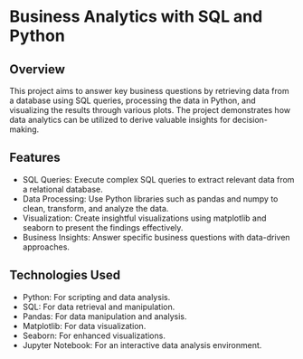 # Business Analytics with SQL and Python
## Overview
This project aims to answer key business questions by retrieving data from a database using SQL queries, processing the data in Python, and visualizing the results through various plots. The project demonstrates how data analytics can be utilized to derive valuable insights for decision-making.

## Features
- SQL Queries: Execute complex SQL queries to extract relevant data from a relational database.
- Data Processing: Use Python libraries such as pandas and numpy to clean, transform, and analyze the data.
- Visualization: Create insightful visualizations using matplotlib and seaborn to present the findings effectively.
- Business Insights: Answer specific business questions with data-driven approaches.
## Technologies Used
- Python: For scripting and data analysis.
- SQL: For data retrieval and manipulation.
- Pandas: For data manipulation and analysis.
- Matplotlib: For data visualization.
- Seaborn: For enhanced visualizations.
- Jupyter Notebook: For an interactive data analysis environment.
